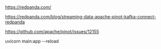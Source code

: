 https://redpanda.com/

https://redpanda.com/blog/streaming-data-apache-pinot-kafka-connect-redpanda

https://github.com/apache/pinot/issues/12155


uvicorn main:app --reload